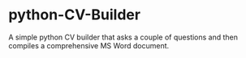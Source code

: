 # python-CV-Builder
A simple python CV builder that asks a couple of questions and then compiles a comprehensive MS Word document.

